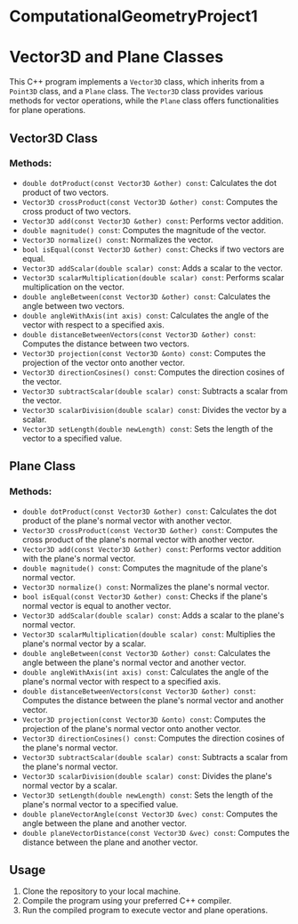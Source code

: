 # ComputationalGeometryProject1
# Vector3D and Plane Classes

This C++ program implements a `Vector3D` class, which inherits from a `Point3D` class, and a `Plane` class. The `Vector3D` class provides various methods for vector operations, while the `Plane` class offers functionalities for plane operations.

## Vector3D Class

### Methods:

- `double dotProduct(const Vector3D &other) const`: Calculates the dot product of two vectors.
- `Vector3D crossProduct(const Vector3D &other) const`: Computes the cross product of two vectors.
- `Vector3D add(const Vector3D &other) const`: Performs vector addition.
- `double magnitude() const`: Computes the magnitude of the vector.
- `Vector3D normalize() const`: Normalizes the vector.
- `bool isEqual(const Vector3D &other) const`: Checks if two vectors are equal.
- `Vector3D addScalar(double scalar) const`: Adds a scalar to the vector.
- `Vector3D scalarMultiplication(double scalar) const`: Performs scalar multiplication on the vector.
- `double angleBetween(const Vector3D &other) const`: Calculates the angle between two vectors.
- `double angleWithAxis(int axis) const`: Calculates the angle of the vector with respect to a specified axis.
- `double distanceBetweenVectors(const Vector3D &other) const`: Computes the distance between two vectors.
- `Vector3D projection(const Vector3D &onto) const`: Computes the projection of the vector onto another vector.
- `Vector3D directionCosines() const`: Computes the direction cosines of the vector.
- `Vector3D subtractScalar(double scalar) const`: Subtracts a scalar from the vector.
- `Vector3D scalarDivision(double scalar) const`: Divides the vector by a scalar.
- `Vector3D setLength(double newLength) const`: Sets the length of the vector to a specified value.

## Plane Class

### Methods:

- `double dotProduct(const Vector3D &other) const`: Calculates the dot product of the plane's normal vector with another vector.
- `Vector3D crossProduct(const Vector3D &other) const`: Computes the cross product of the plane's normal vector with another vector.
- `Vector3D add(const Vector3D &other) const`: Performs vector addition with the plane's normal vector.
- `double magnitude() const`: Computes the magnitude of the plane's normal vector.
- `Vector3D normalize() const`: Normalizes the plane's normal vector.
- `bool isEqual(const Vector3D &other) const`: Checks if the plane's normal vector is equal to another vector.
- `Vector3D addScalar(double scalar) const`: Adds a scalar to the plane's normal vector.
- `Vector3D scalarMultiplication(double scalar) const`: Multiplies the plane's normal vector by a scalar.
- `double angleBetween(const Vector3D &other) const`: Calculates the angle between the plane's normal vector and another vector.
- `double angleWithAxis(int axis) const`: Calculates the angle of the plane's normal vector with respect to a specified axis.
- `double distanceBetweenVectors(const Vector3D &other) const`: Computes the distance between the plane's normal vector and another vector.
- `Vector3D projection(const Vector3D &onto) const`: Computes the projection of the plane's normal vector onto another vector.
- `Vector3D directionCosines() const`: Computes the direction cosines of the plane's normal vector.
- `Vector3D subtractScalar(double scalar) const`: Subtracts a scalar from the plane's normal vector.
- `Vector3D scalarDivision(double scalar) const`: Divides the plane's normal vector by a scalar.
- `Vector3D setLength(double newLength) const`: Sets the length of the plane's normal vector to a specified value.
- `double planeVectorAngle(const Vector3D &vec) const`: Computes the angle between the plane and another vector.
- `double planeVectorDistance(const Vector3D &vec) const`: Computes the distance between the plane and another vector.

## Usage

1. Clone the repository to your local machine.
2. Compile the program using your preferred C++ compiler.
3. Run the compiled program to execute vector and plane operations.

